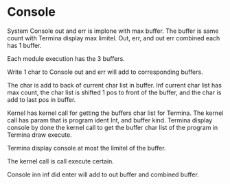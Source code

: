 # Console

System Console out and err is implone with max buffer.
The buffer is same count with Termina display max limitel.
Out, err, and out err combined each has 1 buffer.

Each module execution has the 3 buffers.

Write 1 char to Console out and err will add to
corresponding buffers.

The char is add to back of current char list in buffer.
Inf current char list has max count, the char list is shifted
1 pos to front of the buffer, and the char is add to last pos
in buffer.

Kernel has kernel call for getting the buffers char list
for Termina.
The kernel call has param that is program ident Int, and buffer kind.
Termina display console by done the kernel call to get the buffer
char list of the program in Termina draw execute.

Termina display console at most the limitel of the buffer.

The kernel call is call execute certain.

Console inn inf did enter will add to out buffer and combined buffer.